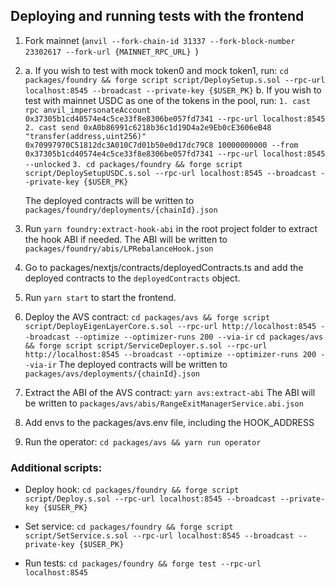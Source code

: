 ## Deploying and running tests with the frontend

1. Fork mainnet (`anvil --fork-chain-id 31337 --fork-block-number 23302617 --fork-url {MAINNET_RPC_URL} `)
2. a. If you wish to test with mock token0 and mock token1, run:
   `cd packages/foundry && forge script script/DeploySetup.s.sol --rpc-url localhost:8545 --broadcast --private-key {$USER_PK}`
   b. If you wish to test with mainnet USDC as one of the tokens in the pool, run:
   `1. cast rpc anvil_impersonateAccount 0x37305b1cd40574e4c5ce33f8e8306be057fd7341 --rpc-url localhost:8545`
   `2. cast send 0xA0b86991c6218b36c1d19D4a2e9Eb0cE3606eB48 "transfer(address,uint256)" 0x70997970C51812dc3A010C7d01b50e0d17dc79C8 10000000000 --from 0x37305b1cd40574e4c5ce33f8e8306be057fd7341 --rpc-url localhost:8545 --unlocked`
   `3. cd packages/foundry && forge script script/DeploySetupUSDC.s.sol --rpc-url localhost:8545 --broadcast --private-key {$USER_PK}`

   The deployed contracts will be written to `packages/foundry/deployments/{chainId}.json`

3. Run `yarn foundry:extract-hook-abi` in the root project folder to extract the hook ABI if needed.
   The ABI will be written to `packages/foundry/abis/LPRebalanceHook.json`

4. Go to packages/nextjs/contracts/deployedContracts.ts and add the deployed contracts to the `deployedContracts` object.
5. Run `yarn start` to start the frontend.

6. Deploy the AVS contract:
   `cd packages/avs && forge script script/DeployEigenLayerCore.s.sol --rpc-url http://localhost:8545 --broadcast --optimize --optimizer-runs 200 --via-ir`
   `cd packages/avs && forge script script/ServiceDeployer.s.sol --rpc-url http://localhost:8545 --broadcast --optimize --optimizer-runs 200 --via-ir`
   The deployed contracts will be written to `packages/avs/deployments/{chainId}.json`
7. Extract the ABI of the AVS contract:
   `yarn avs:extract-abi`
   The ABI will be written to `packages/avs/abis/RangeExitManagerService.abi.json`

8. Add envs to the packages/avs.env file, including the HOOK_ADDRESS
9. Run the operator:
   `cd packages/avs && yarn run operator`

### Additional scripts:

- Deploy hook:
  `cd packages/foundry && forge script script/Deploy.s.sol --rpc-url localhost:8545 --broadcast --private-key {$USER_PK}`

- Set service:
  `cd packages/foundry && forge script script/SetService.s.sol --rpc-url localhost:8545 --broadcast --private-key {$USER_PK}`

- Run tests:
  `cd packages/foundry && forge test --rpc-url localhost:8545`
